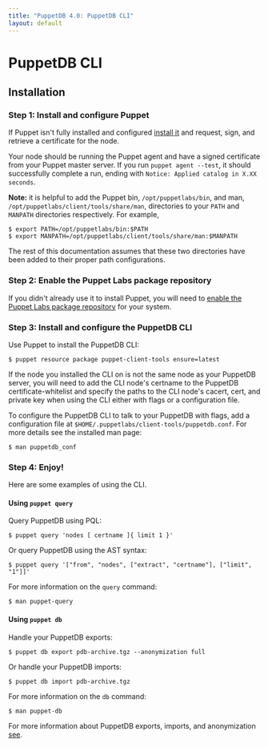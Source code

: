 ```yaml
---
title: "PuppetDB 4.0: PuppetDB CLI"
layout: default
---
```


[installpuppet]: /puppet/latest/reference/install_pre.html
[repos]: /guides/puppetlabs_package_repositories.html
[export]: ./anonymization.html

# PuppetDB CLI

## Installation

### Step 1: Install and configure Puppet

If Puppet isn't fully installed and configured [install it][installpuppet] and
request, sign, and retrieve a certificate for the node.

Your node should be running the Puppet agent and have a signed certificate from
your Puppet master server. If you run `puppet agent --test`, it should
successfully complete a run, ending with `Notice: Applied catalog in X.XX
seconds`.

**Note:** it is helpful to add the Puppet bin, `/opt/puppetlabs/bin`, and man,
`/opt/puppetlabs/client/tools/share/man`, directories to your `PATH` and
`MANPATH` directories respectively. For example,

    $ export PATH=/opt/puppetlabs/bin:$PATH
    $ export MANPATH=/opt/puppetlabs/client/tools/share/man:$MANPATH
    
The rest of this documentation assumes that these two directories have been
added to their proper path configurations.

### Step 2: Enable the Puppet Labs package repository

If you didn't already use it to install Puppet, you will need to
[enable the Puppet Labs package repository][repos] for your system.

### Step 3: Install and configure the PuppetDB CLI

Use Puppet to install the PuppetDB CLI:

    $ puppet resource package puppet-client-tools ensure=latest
  
If the node you installed the CLI on is not the same node as your PuppetDB
server, you will need to add the CLI node's certname to the PuppetDB
certificate-whitelist and specify the paths to the CLI node's cacert, cert, and
private key when using the CLI either with flags or a configuration file.
  
To configure the PuppetDB CLI to talk to your PuppetDB with flags, add a
configuration file at `$HOME/.puppetlabs/client-tools/puppetdb.conf`. For more
details see the installed man page:

    $ man puppetdb_conf
  
### Step 4: Enjoy!

Here are some examples of using the CLI.

#### Using `puppet query`

Query PuppetDB using PQL:

    $ puppet query 'nodes [ certname ]{ limit 1 }'
  
Or query PuppetDB using the AST syntax:

    $ puppet query '["from", "nodes", ["extract", "certname"], ["limit", "1"]]'
  
For more information on the `query` command: 

    $ man puppet-query
  
#### Using `puppet db`
  
Handle your PuppetDB exports:

    $ puppet db export pdb-archive.tgz --anonymization full

Or handle your PuppetDB imports:

    $ puppet db import pdb-archive.tgz

For more information on the `db` command:

    $ man puppet-db
  
For more information about PuppetDB exports, imports, and anonymization
[see][export].
